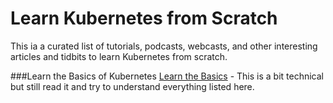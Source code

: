 # Learn Kubernetes from Scratch
This ia a curated list of tutorials, podcasts, webcasts, and other interesting articles and tidbits to learn Kubernetes from scratch.

###Learn the Basics of Kubernetes
[Learn the Basics](https://kubernetes.io/docs/tutorials/kubernetes-basics/) - This is a bit technical but still read it and try to understand everything listed here.

